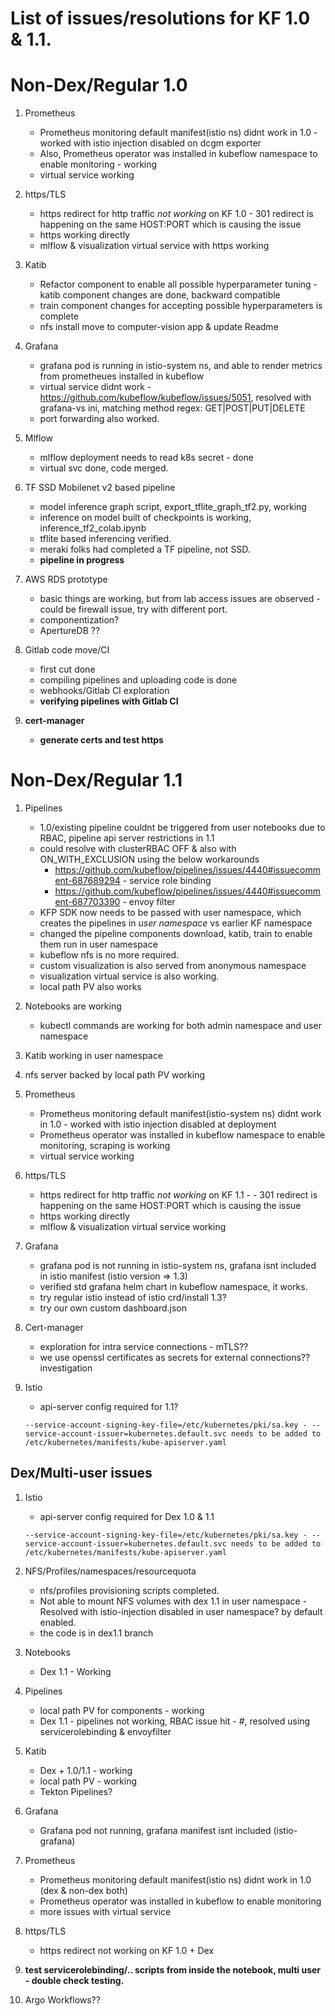# List of issues/resolutions for KF 1.0 & 1.1.    
     

# Non-Dex/Regular 1.0 

1. Prometheus
     - Prometheus monitoring default manifest(istio ns) didnt work in 1.0 - worked with istio injection disabled on dcgm exporter
     - Also, Prometheus operator was installed in kubeflow namespace to enable monitoring - working
     - virtual service working
2. https/TLS
     - https redirect for http traffic *not working* on KF 1.0 - 301 redirect is happening on the same HOST:PORT which is causing the issue
     - https working directly
     - mlflow & visualization virtual service with https working
     
3. Katib 
     - Refactor component to enable all possible hyperparameter tuning - katib component changes are done, backward compatible
     - train component changes for accepting possible hyperparameters is complete
     - nfs install move to computer-vision app & update Readme

4. Grafana
     - grafana pod is running in istio-system ns, and able to render metrics from prometheues installed in kubeflow
     - virtual service didnt work - https://github.com/kubeflow/kubeflow/issues/5051, resolved with grafana-vs ini, matching method regex: GET|POST|PUT|DELETE
     - port forwarding also worked.
     
5.  Mlflow
     - mlflow deployment needs to read k8s secret - done
     - virtual svc done, code merged.

6. TF SSD Mobilenet v2 based pipeline
     - model inference graph script, export_tflite_graph_tf2.py, working
     - inference on model built of checkpoints is working, inference_tf2_colab.ipynb
     - tflite based inferencing verified.
     - meraki folks had completed a TF pipeline, not SSD.
     - **pipeline in progress**
 
 7. AWS RDS prototype
     - basic things are working, but from lab access issues are observed - could be firewall issue, try with different port.
     - componentization?
     - ApertureDB ??
 8. Gitlab code move/CI
     - first cut done
     - compiling pipelines and uploading code is done
     - webhooks/Gitlab CI exploration
     - **verifying pipelines with Gitlab CI**
 
 9. **cert-manager**
     - **generate certs and test https**
 


# Non-Dex/Regular 1.1 

1. Pipelines 
     - 1.0/existing pipeline couldnt be triggered from user notebooks due to RBAC, pipeline api server restrictions in 1.1
     - could resolve with clusterRBAC OFF & also with ON_WITH_EXCLUSION using the below workarounds
          - https://github.com/kubeflow/pipelines/issues/4440#issuecomment-687689294 - service role binding
          - https://github.com/kubeflow/pipelines/issues/4440#issuecomment-687703390 - envoy filter
     - KFP SDK now needs to be passed with user namespace, which creates the pipelines in *user namespace* vs earlier KF namespace
     - changed the pipeline components download, katib, train to enable them run in user namespace
     - kubeflow nfs is no more required.
     - custom visualization is also served from anonymous namespace
     - visualization virtual service is also working.
     - local path PV also works
     
2. Notebooks are working
     - kubectl commands are working for both admin namespace and user namespace
 
3. Katib working in user namespace

4. nfs server backed by local path PV working

5. Prometheus
     - Prometheus monitoring default manifest(istio-system ns) didnt work in 1.0 - worked with istio injection disabled at deployment
     - Prometheus operator was installed in kubeflow namespace to enable monitoring, scraping is working
     - virtual service working
     
6. https/TLS
     - https redirect for http traffic *not working* on KF 1.1 - - 301 redirect is happening on the same HOST:PORT which is causing the issue
     - https working directly
     - mlflow & visualization virtual service working
     
7. Grafana
     - grafana pod is not running in istio-system ns, grafana isnt included in istio manifest (istio version => 1.3)
     - verified std grafana helm chart in kubeflow namespace, it works.
     - try regular istio instead of istio crd/install 1.3?
     - try our own custom dashboard.json

9. Cert-manager
     - exploration for intra service connections - mTLS??
     - we use openssl certificates as secrets for external connections?? investigation
     
10. Istio
     - api-server config required for 1.1?
     ```
     --service-account-signing-key-file=/etc/kubernetes/pki/sa.key - --service-account-issuer=kubernetes.default.svc needs to be added to /etc/kubernetes/manifests/kube-apiserver.yaml

## Dex/Multi-user issues


1. Istio
     - api-server config required for Dex 1.0 & 1.1
     ```
     --service-account-signing-key-file=/etc/kubernetes/pki/sa.key - --service-account-issuer=kubernetes.default.svc needs to be added to /etc/kubernetes/manifests/kube-apiserver.yaml
     ```
     
2. NFS/Profiles/namespaces/resourcequota
     - nfs/profiles provisioning scripts completed.
     - Not able to mount NFS volumes with dex 1.1 in user namespace - Resolved with istio-injection disabled in user namespace? by default enabled.
     - the code is in dex1.1 branch

3. Notebooks
      - Dex 1.1 - Working

4. Pipelines
     - local path PV for components - working
     - Dex 1.1 - pipelines not working, RBAC issue hit - #, resolved using servicerolebinding & envoyfilter

5. Katib 
     - Dex + 1.0/1.1 - working
     - local path PV - working
     - Tekton Pipelines?
           
6. Grafana
     - Grafana pod not running, grafana manifest isnt included (istio-grafana)

7. Prometheus
     - Prometheus monitoring default manifest(istio ns) didnt work in 1.0 (dex & non-dex both)
     - Prometheus operator was installed in kubeflow to enable monitoring
     - more issues with virtual service
     
8. https/TLS
     - https redirect not working on KF 1.0 + Dex

9. **test servicerolebinding/.. scripts from inside the notebook, multi user - double check testing.**
10. Argo Workflows??


     
